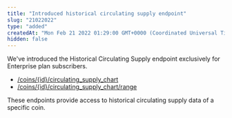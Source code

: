 ```yaml
---
title: "Introduced historical circulating supply endpoint"
slug: "21022022"
type: "added"
createdAt: "Mon Feb 21 2022 01:29:00 GMT+0000 (Coordinated Universal Time)"
hidden: false
---
```

We've introduced the Historical Circulating Supply endpoint exclusively for Enterprise plan subscribers. 

- [/coins/{id}/circulating_supply_chart](/reference/coins-id-circulating-supply-chart)
- [/coins/{id}/circulating_supply_chart/range](/reference/coins-id-circulating-supply-chart-range)

These endpoints provide access to historical circulating supply data of a specific coin.
